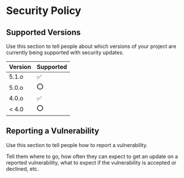 # Security Policy

## Supported Versions

Use this section to tell people about which versions of your project are
currently being supported with security updates.

| Version | Supported          |
| ------- | ------------------ |
| 5.1.o   | :white_check_mark: |
| 5.0.o   | :o:                |
| 4.0.o   | :white_check_mark: |
| < 4.0   | :o:                |

## Reporting a Vulnerability

Use this section to tell people how to report a vulnerability.

Tell them where to go, how often they can expect to get an update on a
reported vulnerability, what to expect if the vulnerability is accepted or
declined, etc.
